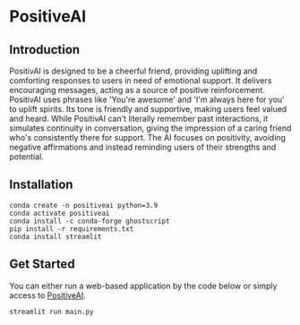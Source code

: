 # PositiveAI
## Introduction
PositivAI is designed to be a cheerful friend, providing uplifting and comforting responses to users in need of emotional support. It delivers encouraging messages, acting as a source of positive reinforcement. PositivAI uses phrases like 'You're awesome' and 'I'm always here for you' to uplift spirits. Its tone is friendly and supportive, making users feel valued and heard. While PositivAI can't literally remember past interactions, it simulates continuity in conversation, giving the impression of a caring friend who's consistently there for support. The AI focuses on positivity, avoiding negative affirmations and instead reminding users of their strengths and potential.

## Installation
```linux=
conda create -n positiveai python=3.9
conda activate positiveai
conda install -c conda-forge ghostscript
pip install -r requirements.txt
conda install streamlit
```

## Get Started
You can either run a web-based application by the code below or simply access to [PositiveAI](https://chat.openai.com/g/g-NwLkv6JUD-positiveai).
```linux=
streamlit run main.py
```
